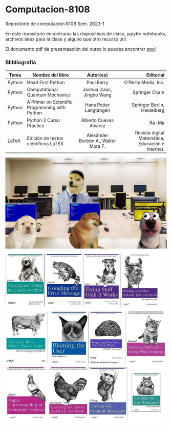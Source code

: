 # Computacion-8108
Repositorio de computación 8108 Sem. 2023-1

En este repositorio encontrarás las diapositivas de clase, jupyter notebooks, archivos latex para la clase y alguno que otro recurso útil.

El documento pdf de presentaación del curso lo puedes encontrar [aquí](https://drive.google.com/file/d/1An1g--usxlSSRL5izMurHfILedi40s_C/view?usp=sharing)

### Blibliografía

|Tema|Nombre del libro| Autor(es)    | Editorial|
|----|------------- |:-------------:| -----:|
|Python| Head First Python| Paul Barry | O'Reilly Media, Inc. |
|Python| Computational Quantum Mechanics | Joshua Izaac, Jingbo Wang |Springer Cham|
|Python| A Primer on Scientific Programming with Python |Hans Petter Langtangen|Springer Berlin, Heidelberg|
|Python| Python 3 Curso Práctico |Alberto Cuevas Alvarez|Ra-Ma|
|LaTeX| Edición de textos científicos LaTEX |Alexánder Borbón A., Walter Mora F.|Revista digital Matemática, Educación e Internet.|


![cheems_meme](/images/cheems_compu.jpg)

![books_meme](/images/useful_books.jpg)
